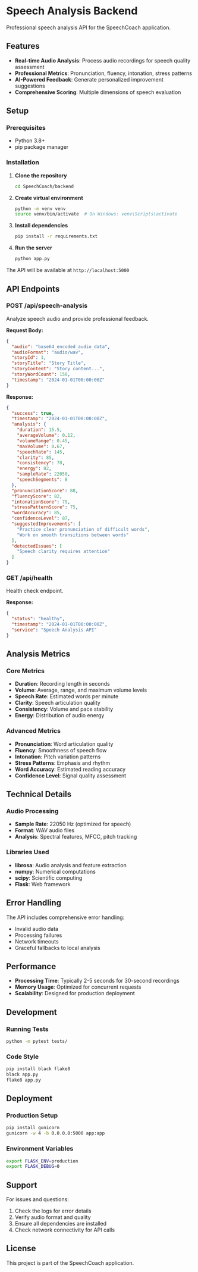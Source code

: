 # Speech Analysis Backend

Professional speech analysis API for the SpeechCoach application.

## Features

- **Real-time Audio Analysis**: Process audio recordings for speech quality assessment
- **Professional Metrics**: Pronunciation, fluency, intonation, stress patterns
- **AI-Powered Feedback**: Generate personalized improvement suggestions
- **Comprehensive Scoring**: Multiple dimensions of speech evaluation

## Setup

### Prerequisites

- Python 3.8+
- pip package manager

### Installation

1. **Clone the repository**
   ```bash
   cd SpeechCoach/backend
   ```

2. **Create virtual environment**
   ```bash
   python -m venv venv
   source venv/bin/activate  # On Windows: venv\Scripts\activate
   ```

3. **Install dependencies**
   ```bash
   pip install -r requirements.txt
   ```

4. **Run the server**
   ```bash
   python app.py
   ```

The API will be available at `http://localhost:5000`

## API Endpoints

### POST /api/speech-analysis

Analyze speech audio and provide professional feedback.

**Request Body:**
```json
{
  "audio": "base64_encoded_audio_data",
  "audioFormat": "audio/wav",
  "storyId": 1,
  "storyTitle": "Story Title",
  "storyContent": "Story content...",
  "storyWordCount": 150,
  "timestamp": "2024-01-01T00:00:00Z"
}
```

**Response:**
```json
{
  "success": true,
  "timestamp": "2024-01-01T00:00:00Z",
  "analysis": {
    "duration": 15.5,
    "averageVolume": 0.12,
    "volumeRange": 0.45,
    "maxVolume": 0.67,
    "speechRate": 145,
    "clarity": 85,
    "consistency": 78,
    "energy": 82,
    "sampleRate": 22050,
    "speechSegments": 8
  },
  "pronunciationScore": 88,
  "fluencyScore": 82,
  "intonationScore": 79,
  "stressPatternScore": 75,
  "wordAccuracy": 85,
  "confidenceLevel": 87,
  "suggestedImprovements": [
    "Practice clear pronunciation of difficult words",
    "Work on smooth transitions between words"
  ],
  "detectedIssues": [
    "Speech clarity requires attention"
  ]
}
```

### GET /api/health

Health check endpoint.

**Response:**
```json
{
  "status": "healthy",
  "timestamp": "2024-01-01T00:00:00Z",
  "service": "Speech Analysis API"
}
```

## Analysis Metrics

### Core Metrics
- **Duration**: Recording length in seconds
- **Volume**: Average, range, and maximum volume levels
- **Speech Rate**: Estimated words per minute
- **Clarity**: Speech articulation quality
- **Consistency**: Volume and pace stability
- **Energy**: Distribution of audio energy

### Advanced Metrics
- **Pronunciation**: Word articulation quality
- **Fluency**: Smoothness of speech flow
- **Intonation**: Pitch variation patterns
- **Stress Patterns**: Emphasis and rhythm
- **Word Accuracy**: Estimated reading accuracy
- **Confidence Level**: Signal quality assessment

## Technical Details

### Audio Processing
- **Sample Rate**: 22050 Hz (optimized for speech)
- **Format**: WAV audio files
- **Analysis**: Spectral features, MFCC, pitch tracking

### Libraries Used
- **librosa**: Audio analysis and feature extraction
- **numpy**: Numerical computations
- **scipy**: Scientific computing
- **Flask**: Web framework

## Error Handling

The API includes comprehensive error handling:
- Invalid audio data
- Processing failures
- Network timeouts
- Graceful fallbacks to local analysis

## Performance

- **Processing Time**: Typically 2-5 seconds for 30-second recordings
- **Memory Usage**: Optimized for concurrent requests
- **Scalability**: Designed for production deployment

## Development

### Running Tests
```bash
python -m pytest tests/
```

### Code Style
```bash
pip install black flake8
black app.py
flake8 app.py
```

## Deployment

### Production Setup
```bash
pip install gunicorn
gunicorn -w 4 -b 0.0.0.0:5000 app:app
```

### Environment Variables
```bash
export FLASK_ENV=production
export FLASK_DEBUG=0
```

## Support

For issues and questions:
1. Check the logs for error details
2. Verify audio format and quality
3. Ensure all dependencies are installed
4. Check network connectivity for API calls

## License

This project is part of the SpeechCoach application.
